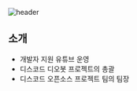 ![header](https://capsule-render.vercel.app/api?type=waving&color=auto&height=300&section=header&text=문지원&fontSize=90)
## 소개

- 개발자 지원 유튜브 운영
- 디스코드 디오봇 프로젝트의 총괄
- 디스코드 오픈소스 프로젝트 팀의 팀장
